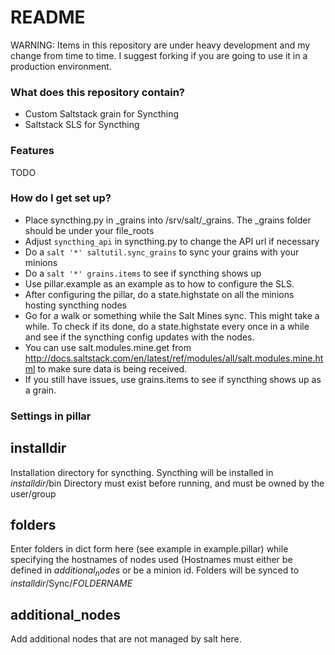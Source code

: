 # README #

WARNING:
Items in this repository are under heavy development and my change from time to time. I suggest forking if you are going to use it in a production environment.

### What does this repository contain? ###

* Custom Saltstack grain for Syncthing
* Saltstack SLS for Syncthing

### Features ##
TODO

### How do I get set up? ###

* Place syncthing.py in _grains into /srv/salt/_grains. The _grains folder should be under your file_roots
* Adjust `syncthing_api` in syncthing.py to change the API url if necessary
* Do a `salt '*' saltutil.sync_grains` to sync your grains with your minions
* Do a `salt '*' grains.items` to see if syncthing shows up
* Use pillar.example as an example as to how to configure the SLS.
* After configuring the pillar, do a state.highstate on all the minions hosting syncthing nodes
* Go for a walk or something while the Salt Mines sync. This might take a while. To check if its done, do a state.highstate every once in a while and see if the syncthing config updates with the nodes.
* You can use salt.modules.mine.get from http://docs.saltstack.com/en/latest/ref/modules/all/salt.modules.mine.html to make sure data is being received.
* If you still have issues, use grains.items to see if syncthing shows up as a grain.

### Settings in pillar ###

## installdir ##
Installation directory for syncthing. Syncthing will be installed in $installdir$/bin
Directory must exist before running, and must be owned by the user/group


## folders ##
Enter folders in dict form here (see example in example.pillar) while specifying the hostnames of nodes used (Hostnames must either be defined in $additional_nodes$ or be a minion id.
Folders will be synced to $installdir$/Sync/$FOLDERNAME$

## additional_nodes ##
Add additional nodes that are not managed by salt here.
